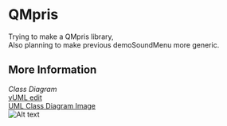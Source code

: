 QMpris
======
Trying to make a QMpris library,  
Also planning to make previous demoSoundMenu more generic.  
## More Information ##
*Class Diagram*  
[yUML edit](http://yuml.me/edit/38417e4e)  
[UML Class Diagram Image](http://yuml.me/diagram/scruffy/class/38417e4e.png)  
![Alt text](http://yuml.me/diagram/scruffy/class/38417e4e.png "Class Diagram")
